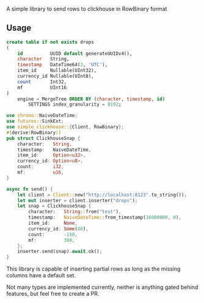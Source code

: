 A simple library to send rows to clickhouse in RowBinary format

## Usage
```sql
create table if not exists drops
(
    id          UUID default generateUUIDv4(),
    character   String,
    timestamp   DateTime64(3, 'UTC'),
    item_id     Nullable(UInt32),
    currency_id Nullable(UInt8),
    count       Int32,
    mf          UInt16
)
    engine = MergeTree ORDER BY (character, timestamp, id)
        SETTINGS index_granularity = 8192;
```
```rs
use chrono::NaiveDateTime;
use futures::SinkExt;
use simple_clickhouse::{Client, RowBinary};
#[derive(RowBinary)]
pub struct ClickhouseSnap {
    character:   String,
    timestamp:   NaiveDateTime,
    item_id:     Option<u32>,
    currency_id: Option<u8>,
    count:       i32,
    mf:          u16,
}

async fn send() {
    let client = Client::new("http://localhost:8123".to_string());
    let mut inserter = client.inserter("drops");
    let snap = ClickhouseSnap {
        character:   String::from("test"),
        timestamp:   NaiveDateTime::from_timestamp(16000000, 0),
        item_id:     None,
        currency_id: Some(80),
        count:       -150,
        mf:          300,
    };
    inserter.send(snap).await.ok();
}
```
This library is capable of inserting partial rows as long as the missing columns have a default set.

Not many types are implemented currently, neither is anything gated behind features, but feel free to create a PR.
